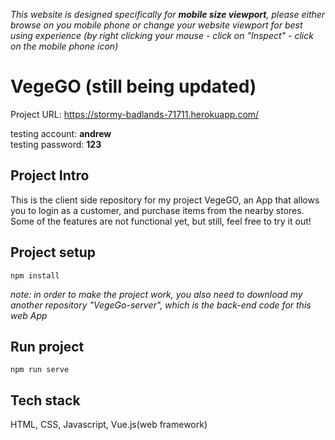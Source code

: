 *This website is designed specifically for **mobile size viewport**, please either browse on you mobile phone or change your website viewport for best using experience (by right clicking your mouse - click on "Inspect" - click on the mobile phone icon)*

# VegeGO (still being updated)

Project URL: https://stormy-badlands-71711.herokuapp.com/

testing account: **andrew**\
testing password: **123**

## Project Intro

This is the client side repository for my project VegeGO, an App that allows you to login as a customer, and purchase items from the nearby stores. Some of the features are not functional yet, but still, feel free to try it out!

## Project setup
```
npm install
```
*note: in order to make the project work, you also need to download my another repository "VegeGo-server", which is the back-end code for this web App*
## Run project
```
npm run serve
```

## Tech stack
HTML, CSS, Javascript, Vue.js(web framework)
